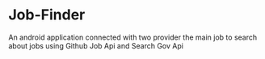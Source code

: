 # Job-Finder
An android application connected with two provider the main job to search about jobs using Github Job Api and Search Gov Api
